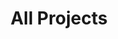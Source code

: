 ---
title: All Projects
layout: collection
permalink: /
collection: portfolio
collection1: in_progress
sort_by: key
sort_order: reverse
entries_layout: grid
classes: wide
---